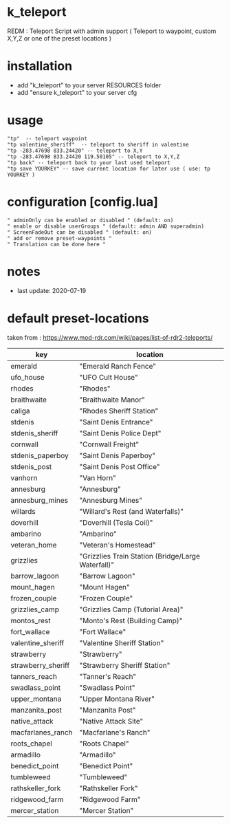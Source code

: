 # k_teleport
REDM : Teleport Script with admin support ( Teleport to waypoint, custom X,Y,Z or one of the preset locations )

# installation
- add "k_teleport" to your server RESOURCES folder
- add "ensure k_teleport" to your server cfg

# usage
    "tp"  -- teleport waypoint
    "tp valentine_sheriff"  -- teleport to sheriff in valentine
    "tp -283.47698 833.24420" -- teleport to X,Y 
    "tp -283.47698 833.24420 119.50105" -- teleport to X,Y,Z
    "tp back" -- teleport back to your last used teleport
    "tp save YOURKEY" -- save current location for later use ( use: tp YOURKEY )  
    
# configuration [config.lua]
    " adminOnly can be enabled or disabled " (default: on)
    " enable or disable userGroups " (default: admin AND superadmin)
    " ScreenFadeOut can be disabled " (default: on)
    " add or remove preset-waypoints " 
    " Translation can be done here "
    
# notes
- last update: 2020-07-19

# default preset-locations
taken from : https://www.mod-rdr.com/wiki/pages/list-of-rdr2-teleports/

| key  | location |
| ------------- | ------------- |
| emerald | "Emerald Ranch Fence" |
| ufo_house | "UFO Cult House" |
| rhodes | "Rhodes" |
| braithwaite | "Braithwaite Manor" |
| caliga | "Rhodes Sheriff Station" |
| stdenis | "Saint Denis Entrance" |
| stdenis_sheriff | "Saint Denis Police Dept" |
| cornwall | "Cornwall Freight" |
| stdenis_paperboy | "Saint Denis Paperboy" |
| stdenis_post | "Saint Denis Post Office" |
| vanhorn | "Van Horn" |
| annesburg | "Annesburg" |
| annesburg_mines | "Annesburg Mines" |
| willards | "Willard's Rest (and Waterfalls)" |
| doverhill | "Doverhill (Tesla Coil)" |
| ambarino | "Ambarino" |
| veteran_home | "Veteran's Homestead" |
| grizzlies | "Grizzlies Train Station (Bridge/Large Waterfall)" |
| barrow_lagoon | "Barrow Lagoon" |
| mount_hagen | "Mount Hagen" |
| frozen_couple | "Frozen Couple" |
| grizzlies_camp | "Grizzlies Camp (Tutorial Area)" |
| montos_rest | "Monto's Rest (Building Camp)" |
| fort_wallace | "Fort Wallace" |
| valentine_sheriff | "Valentine Sheriff Station" |
| strawberry | "Strawberry" |
| strawberry_sheriff | "Strawberry Sheriff Station" |
| tanners_reach | "Tanner's Reach" |
| swadlass_point | "Swadlass Point" |
| upper_montana | "Upper Montana River" |
| manzanita_post | "Manzanita Post" |
| native_attack | "Native Attack Site" |
| macfarlanes_ranch | "Macfarlane's Ranch" |
| roots_chapel | "Roots Chapel" |
| armadillo | "Armadillo" |
| benedict_point | "Benedict Point" |
| tumbleweed | "Tumbleweed" |
| rathskeller_fork | "Rathskeller Fork" |
| ridgewood_farm | "Ridgewood Farm" |
| mercer_station | "Mercer Station" |




    

